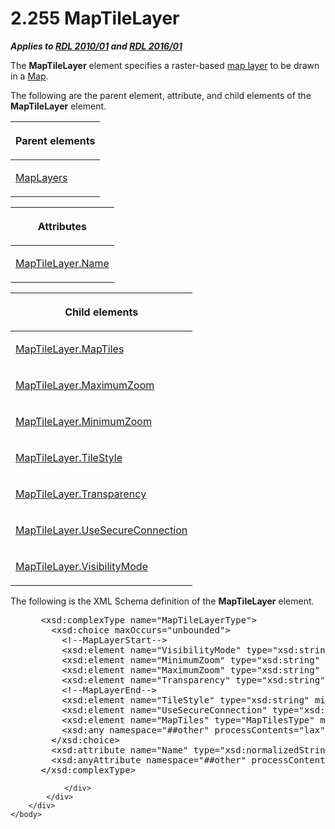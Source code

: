 <html dir="LTR" xmlns:mshelp="http://msdn.microsoft.com/mshelp" xmlns:ddue="http://ddue.schemas.microsoft.com/authoring/2003/5" xmlns:xlink="http://www.w3.org/1999/xlink" xmlns:tool="http://www.microsoft.com/tooltip">
    <head>
        <meta http-equiv="Content-Type" content="text/html; CHARSET=utf-8"></meta>
        <meta name="save" content="history"></meta>
        <title>2.255 MapTileLayer</title>
        <xml>
            <mshelp:toctitle title="2.255 MapTileLayer"></mshelp:toctitle>
            <mshelp:rltitle title="[MS-RDL]: MapTileLayer"></mshelp:rltitle>
            <mshelp:keyword index="A" term="32cf17dc-a986-43fd-b7ce-8cb2429e565f"></mshelp:keyword>
            <mshelp:attr name="DCSext.ContentType" value="open specification"></mshelp:attr>
            <mshelp:attr name="AssetID" value="32cf17dc-a986-43fd-b7ce-8cb2429e565f"></mshelp:attr>
            <mshelp:attr name="TopicType" value="kbRef"></mshelp:attr>
            <mshelp:attr name="DCSext.Title" value="[MS-RDL]: MapTileLayer" />
        </xml>
    </head>
    <body>
        <div id="header">
            <h1 class="heading">2.255 MapTileLayer</h1>
        </div>
        <div id="mainSection">
            <div id="mainBody">
                <div id="allHistory" class="saveHistory"></div>
                <div id="sectionSection0" class="section" name="collapseableSection">
                    

<p><b><i>Applies to </i></b><a href="3428e690-a348-4ec7-8a6a-8efb42d2cdee.html"><b><i>RDL 2010/01</i></b></a><b><i>
and </i></b><a href="52ce3983-2bfc-4e72-9359-42aaf5fe4509.html"><b><i>RDL 2016/01</i></b></a></p>

<p>The <b>MapTileLayer</b> element specifies a raster-based <a href="b2482b3f-74ab-4ca8-a9e5-c07955011743.html#gt_bd6a41d0-83c8-46e0-8ecb-c7887094c205">map layer</a> to be drawn in a <a href="fd166dd8-6772-4507-b3f6-50a2b7cfd6ac.html">Map</a>.</p>

<p>The following are the parent element, attribute, and child
elements of the <b>MapTileLayer</b> element.</p>

<table>
 <thead>
  <tr>
   <th>
   <p>Parent elements</p>
   </th>
  </tr>
 </thead>
 <tr>
  <td>
  <p><a href="6e3c29b0-8940-48ac-a950-d3db026f8e08.html">MapLayers</a></p>
  </td>
 </tr>
</table>

<p> </p>

<table>
 <thead>
  <tr>
   <th>
   <p>Attributes</p>
   </th>
  </tr>
 </thead>
 <tr>
  <td>
  <p><a href="d5eb7764-7f7e-4d3d-bf41-0b6c4f3ad036.html">MapTileLayer.Name</a></p>
  </td>
 </tr>
</table>

<p> </p>

<table>
 <thead>
  <tr>
   <th>
   <p>Child elements</p>
   </th>
  </tr>
 </thead>
 <tr>
  <td>
  <p><a href="1de1015f-a791-43ca-8b81-f1d1967502cf.html">MapTileLayer.MapTiles</a></p>
  </td>
 </tr>
 <tr>
  <td>
  <p><a href="4f387c09-ea9b-42c3-910c-02214c611d11.html">MapTileLayer.MaximumZoom</a></p>
  </td>
 </tr>
 <tr>
  <td>
  <p><a href="79ab4e34-0f4a-44a7-975b-f6d6795ce411.html">MapTileLayer.MinimumZoom</a></p>
  </td>
 </tr>
 <tr>
  <td>
  <p><a href="6f0eac1c-18ff-45b9-b177-56959ddf4e7d.html">MapTileLayer.TileStyle</a></p>
  </td>
 </tr>
 <tr>
  <td>
  <p><a href="69b40218-a92c-468b-835a-0f73ba0d1b95.html">MapTileLayer.Transparency</a></p>
  </td>
 </tr>
 <tr>
  <td>
  <p><a href="537b2940-da17-4eb3-9c8f-fbb968fbbd6a.html">MapTileLayer.UseSecureConnection</a></p>
  </td>
 </tr>
 <tr>
  <td>
  <p><a href="e243ced5-ae6a-49a7-ac16-a23ccadefd00.html">MapTileLayer.VisibilityMode</a></p>
  </td>
 </tr>
</table>

<p>The following is the XML Schema definition of the <b>MapTileLayer</b>
element.</p>

<dl>
<dd>
<div><pre> &lt;xsd:complexType name=&quot;MapTileLayerType&quot;&gt;
   &lt;xsd:choice maxOccurs=&quot;unbounded&quot;&gt;
     &lt;!--MapLayerStart--&gt;
     &lt;xsd:element name=&quot;VisibilityMode&quot; type=&quot;xsd:string&quot; minOccurs=&quot;0&quot; /&gt;
     &lt;xsd:element name=&quot;MinimumZoom&quot; type=&quot;xsd:string&quot; minOccurs=&quot;0&quot; /&gt;
     &lt;xsd:element name=&quot;MaximumZoom&quot; type=&quot;xsd:string&quot; minOccurs=&quot;0&quot; /&gt;
     &lt;xsd:element name=&quot;Transparency&quot; type=&quot;xsd:string&quot; minOccurs=&quot;0&quot; /&gt;
     &lt;!--MapLayerEnd--&gt;
     &lt;xsd:element name=&quot;TileStyle&quot; type=&quot;xsd:string&quot; minOccurs=&quot;0&quot; /&gt;
     &lt;xsd:element name=&quot;UseSecureConnection&quot; type=&quot;xsd:string&quot; minOccurs=&quot;0&quot; /&gt;
     &lt;xsd:element name=&quot;MapTiles&quot; type=&quot;MapTilesType&quot; minOccurs=&quot;0&quot; /&gt;
     &lt;xsd:any namespace=&quot;##other&quot; processContents=&quot;lax&quot; /&gt;
   &lt;/xsd:choice&gt;
   &lt;xsd:attribute name=&quot;Name&quot; type=&quot;xsd:normalizedString&quot; use=&quot;required&quot; /&gt;
   &lt;xsd:anyAttribute namespace=&quot;##other&quot; processContents=&quot;lax&quot; /&gt;
 &lt;/xsd:complexType&gt;
</pre></div>
</dd></dl>


                </div>
            </div>
        </div>
    </body>
</html>